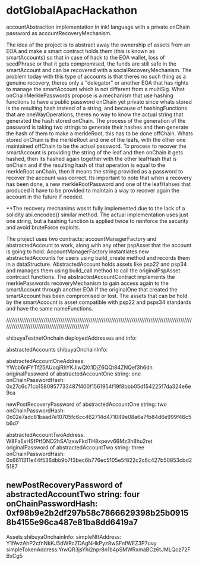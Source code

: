 # dotGlobalApacHackathon

accountAbstraction implementation in ink! language with a private onChain password as accountRecoveryMechanism.

The idea of the project is to abstract away the ownership of assets from an EOA and make a smart contract holds them (this is known as smartAccounts) so that in case of hack to the EOA wallet, loss of seedPhrase or that it gets compromised, the funds are still safe in the smartAccount and can be recovered with a socialRecoveryMechanism. 
The problem today with this type of accounts is that theres no such thing as a genuine recovery, theres only a "delegator" or another EOA that has rights to manage the smartAccount which is not different from a multiSig. What onChainMerklePasswords propose is a mechanism that use hashing functions to have a public password onChain yet private since whats stored is the resulting hash instead of a string, and because of hashingFunctions that are oneWayOperations, theres no way to know the actual string that generated the hash stored onChain.
The process of the generation of the password is taking two strings to generate their hashes and then generate the hash of them to make a merkleRoot, this has to be done offChain. Whats stored onChain is the merkleRoot and one of the leafs, with the other one maintained offChain to be the actual password. To process to recover the smartAccount is providing the string of the leaf and then onChain it gets hashed, then its hashed again together with the other leafHash that is onChain and if the resulting hash of that operation is equal to the merkleRoot onChain, then it means the string provided as a password to recover the account was correct. Its important to note that when a recovery has been done, a new merkleRootPassword and one of the leafHahses that produced it have to be provided to maintain a way to recover again the account in the future if needed.

**The recovery mechanims wasnt fully implemented due to the lack of a solidity abi.encoded() similar method. The actual implementation uses just one string, but a hashing function is applied twice to reinforce the security and avoid bruteForce exploits.


The project uses two contracts; accountManagerFactory and abstractedAccount to work, along with any other pspAsset that the account is going to hold.
AccountManagerFactory instantiates new abstractedAccounts for users using build_create method and records them in a dataStructure. AbstractedAccount holds assets like psp22 and psp34 and manages them using build_call method to call the originalPspAsset contrcact functions. The abstractedAccountContract implements the merklePasswords recoveryMechanism to gain access again to the smartAccount through another EOA if the originalOne that created the smartAccount has been compromised or lost.
The assets that can be hold by the smartAccount is asset compatible with psp22 and psps34 standards and have the same nameFunctions.

///////////////////////////////////////////////////////////////////////////////////////////////////////////////////////////////////////////////

shibuyaTestnetOnchain deployedAddresses and info:

abstractedAccounts shibuyaOnchainInfo:

abstractedAccountOneAddress: YWcb6nFYTf25AUoqiRhYKJiwQXt1DjZ6QQt84ZNQef3h6dh
 originalPassword of abstractedAccountOne
  string: one
  onChainPasswordHash: 0x27c6c71cb1580957733487f400f1561954f19f8bbb05d154225f7da324e6e9ca

 newPostRecoveryPassword of abstractedAccountOne
  string: two
  onChainPasswordHash: 0x02e7adc81baad7e10705fc6cc462714d471049e08a6a7fb84d6e999f46c5b6d7


abstractedAccountTwoAddress: W8FaExHSfPtfDND2hSA1zxwFkdTH8xpevv66Mz3h8hu2ret
 originalPassword of abstractedAccountTwo
  string: three
  onChainPasswordHash: 0x6611311e44f536dbb9b7f3bec6b776ec5105e5f822c2c6c427b50853cbd25187

 newPostRecoveryPassword of abstractedAccountTwo
  string: four
  onChainPasswordHash: 0xf98b9e2b2df297b58c7866629398b25b09158b4155e96ca487e81ba8dd6419a7
---------------------------------------------------------------------------------------------------------------------------------------------------------------
Assets shibuyaOnchainInfo: 
 simpleNftAddress: Y1fAvzAhP2cfnNkKJ5dWRcZDAgNHkPyz8wSFnfWEZ3P7uvy
 simpleTokenAddress:YnvQR3jsYhi2npr8n1b4pSMWRxmaBCz6tJMLQoz72FBxCg5
